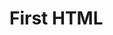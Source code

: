 <!DOCTYPE html>
<html lang='en'>
  <head>
    <meta charset='UTF-8'/>
  </head>
  <body>
    <h1>First HTML</h1>
    <!-- Rest of the page content -->
    </body>